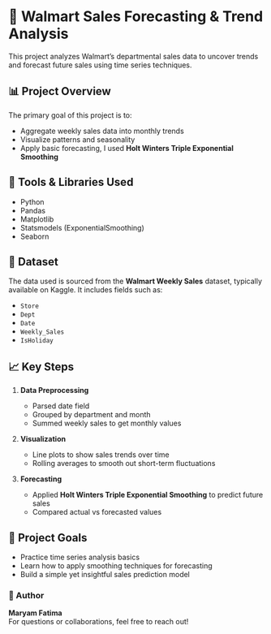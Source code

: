 # 🛒 Walmart Sales Forecasting & Trend Analysis

This project analyzes Walmart’s departmental sales data to uncover trends and forecast future sales using time series techniques.

## 📊 Project Overview

The primary goal of this project is to:
- Aggregate weekly sales data into monthly trends
- Visualize patterns and seasonality
- Apply basic forecasting, I used **Holt Winters Triple Exponential Smoothing**

## 🧰 Tools & Libraries Used
- Python
- Pandas
- Matplotlib
- Statsmodels (ExponentialSmoothing)
- Seaborn

## 📁 Dataset
The data used is sourced from the **Walmart Weekly Sales** dataset, typically available on Kaggle. It includes fields such as:
- `Store`
- `Dept`
- `Date`
- `Weekly_Sales`
-  `IsHoliday`

## 📈 Key Steps
1. **Data Preprocessing**  
   - Parsed date field  
   - Grouped by department and month  
   - Summed weekly sales to get monthly values  

2. **Visualization**  
   - Line plots to show sales trends over time  
   - Rolling averages to smooth out short-term fluctuations  

3. **Forecasting**  
   - Applied **Holt Winters Triple Exponential Smoothing** to predict future sales  
   - Compared actual vs forecasted values  

## 📌 Project Goals
- Practice time series analysis basics  
- Learn how to apply smoothing techniques for forecasting  
- Build a simple yet insightful sales prediction model  


### 🔗 Author
**Maryam Fatima**  
For questions or collaborations, feel free to reach out!

